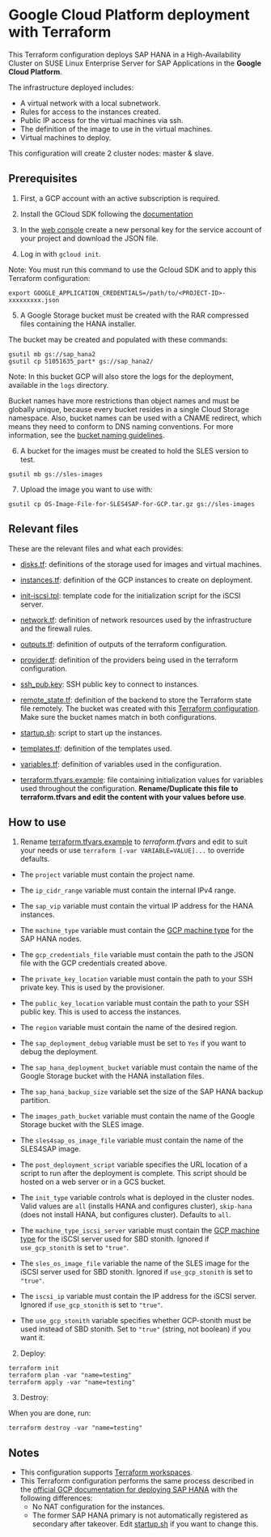 # Google Cloud Platform deployment with Terraform

This Terraform configuration deploys SAP HANA in a High-Availability Cluster on SUSE Linux Enterprise Server for SAP Applications in the **Google Cloud Platform**.

The infrastructure deployed includes:

- A virtual network with a local subnetwork.
- Rules for access to the instances created.
- Public IP access for the virtual machines via ssh.
- The definition of the image to use in the virtual machines.
- Virtual machines to deploy.

This configuration will create 2 cluster nodes: master & slave.

## Prerequisites

1. First, a GCP account with an active subscription is required.

2. Install the GCloud SDK following the [documentation](https://cloud.google.com/sdk/docs/quickstart-linux)

3. In the [web console](https://console.cloud.google.com/iam-admin/serviceaccounts) create a new personal key for the service account of your project and download the JSON file.

4. Log in with `gcloud init`.

Note: You must run this command to use the Gcloud SDK and to apply this Terraform configuration:

`export GOOGLE_APPLICATION_CREDENTIALS=/path/to/<PROJECT-ID>-xxxxxxxxx.json`

5. A Google Storage bucket must be created with the RAR compressed files containing the HANA installer.

The bucket may be created and populated with these commands:

```
gsutil mb gs://sap_hana2
gsutil cp 51051635_part* gs://sap_hana2/
```

Note: In this bucket GCP will also store the logs for the deployment, available in the `logs` directory.

Bucket names have more restrictions than object names and must be globally unique, because every bucket resides in a single Cloud Storage namespace. Also, bucket names can be used with a CNAME redirect, which means they need to conform to DNS naming conventions. For more information, see the [bucket naming guidelines](https://cloud.google.com/storage/docs/naming#requirements).

6. A bucket for the images must be created to hold the SLES version to test.

```
gsutil mb gs://sles-images
```

7. Upload the image you want to use with:

`gsutil cp OS-Image-File-for-SLES4SAP-for-GCP.tar.gz gs://sles-images`

## Relevant files

These are the relevant files and what each provides:

 - [disks.tf](disks.tf): definitions of the storage used for images and virtual machines.

 - [instances.tf](instances.tf): definition of the GCP instances to create on deployment.

 - [init-iscsi.tpl](init-iscsi.tpl): template code for the initialization script for the iSCSI server.

 - [network.tf](network.tf): definition of network resources used by the infrastructure and the firewall rules.

 - [outputs.tf](outputs.tf): definition of outputs of the terraform configuration.

 - [provider.tf](provider.tf): definition of the providers being used in the terraform configuration.

 - [ssh_pub.key](ssh_pub.key): SSH public key to connect to instances.

 - [remote_state.tf](remote_state.tf): definition of the backend to store the Terraform state file remotely. The bucket was created with this [Terraform configuration](create_remote_state/).  Make sure the bucket names match in both configurations.

 - [startup.sh](startup.sh): script to start up the instances.

 - [templates.tf](templates.tf): definition of the templates used.

 - [variables.tf](variables.tf): definition of variables used in the configuration.

 - [terraform.tfvars.example](terraform.tfvars.example): file containing initialization values for variables used throughout the configuration. **Rename/Duplicate this file to terraform.tfvars and edit the content with your values before use**.

## How to use

1. Rename [terraform.tfvars.example](terraform.tfvars.example) to *terraform.tfvars* and edit to suit your needs or use `terraform [-var VARIABLE=VALUE]...` to override defaults.

- The `project` variable must contain the project name.

- The `ip_cidr_range` variable must contain the internal IPv4 range.

- The `sap_vip` variable must contain the virtual IP address for the HANA instances.

- The `machine_type` variable must contain the [GCP machine type](https://cloud.google.com/compute/docs/machine-types) for the SAP HANA nodes.

- The `gcp_credentials_file` variable must contain the path to the JSON file with the GCP credentials created above.

- The `private_key_location` variable must contain the path to your SSH private key.  This is used by the provisioner.

- The `public_key_location` variable must contain the path to your SSH public key.  This is used to access the instances.

- The `region` variable must contain the name of the desired region.

- The `sap_deployment_debug` variable must be set to `Yes` if you want to debug the deployment.

- The `sap_hana_deployment_bucket` variable must contain the name of the Google Storage bucket with the HANA installation files.

- The `sap_hana_backup_size` variable set the size of the SAP HANA backup partition.

- The `images_path_bucket` variable must contain the name of the Google Storage bucket with the SLES image.

- The `sles4sap_os_image_file` variable must contain the name of the SLES4SAP image.

- The `post_deployment_script` variable specifies the URL location of a script to run after the deployment is complete. This script should be hosted on a web server or in a GCS bucket.

- The `init_type` variable controls what is deployed in the cluster nodes. Valid values are `all` (installs HANA and configures cluster), `skip-hana` (does not install HANA, but configures cluster). Defaults to `all`.

- The `machine_type_iscsi_server` variable must contain the [GCP machine type](https://cloud.google.com/compute/docs/machine-types) for the iSCSI server used for SBD stonith. Ignored if `use_gcp_stonith` is set to `"true"`.

- The `sles_os_image_file` variable the name of the SLES image for the iSCSI server used for SBD stonith. Ignored if `use_gcp_stonith` is set to `"true"`.

- The `iscsi_ip` variable must contain the IP address for the iSCSI server. Ignored if `use_gcp_stonith` is set to `"true"`.

- The `use_gcp_stonith` variable specifies whether GCP-stonith must be used instead of SBD stonith.  Set to `"true"` (string, not boolean) if you want it.

2. Deploy:

```
terraform init
terraform plan -var "name=testing"
terraform apply -var "name=testing"
```

3. Destroy:

When you are done, run:

`terraform destroy -var "name=testing"`

## Notes

- This configuration supports [Terraform workspaces](https://www.terraform.io/docs/state/workspaces.html).
- This Terraform configuration performs the same process described in the [official GCP documentation for deploying SAP HANA](https://cloud.google.com/solutions/partners/sap/sap-hana-ha-deployment-guide) with the following differences:
  - No NAT configuration for the instances.
  - The former SAP HANA primary is not automatically registered as secondary after takeover.  Edit [startup.sh](startup.sh) if you want to change this.
